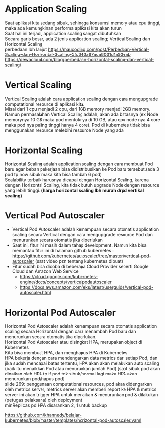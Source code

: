 # Application Scaling
Saat aplikasi kita sedang sibuk, sehingga konsumsi memory atau cpu tinggi, maka ada kemungkinan performa aplikasi kita akan turun<br>
Saat hal ini terjadi, application scaling sangat dibutuhkan<br>
Secara garis besar, ada 2 jenis application scaling; Vertical Scaling dan Horizontal Scaling<br>
perbedaan lbh lanjut https://maucoding.com/post/Perbedaan-Vertical-Scaling-dan-Horizontal-Scaling-5fc346a87aca8061d1a93eab<br>
https://dewacloud.com/blog/perbedaan-horizontal-scaling-dan-vertical-scaling/<br>
# Vertical Scaling
Vertical Scaling adalah cara application scaling dengan cara mengupgrade computational resource di aplikasi kita.<br>
Misal dari 1 cpu menjadi 2 cpu, dari 1GB memory menjadi 2GB memory.<br> 
Namun permasalahan Vertical Scaling adalah, akan ada batasnya (ex Node memorynya 10 GB maka pod mentoknya di 10 GB, atau cpu node nya 4 core maka pod nya paling tinggi hanya 4 core). Pod di kubernetes tidak bisa menggunakan resource melebihi resource Node yang ada
# Horizontal Scaling
Horizontal Scaling adalah application scaling dengan cara membuat Pod baru agar beban pekerjaan bisa didistribusikan ke Pod baru tersebut.(ada 3 pod tp now sibuk maka kita bisa tambah 6 pod)<br>
Scalability terbaik harusnya dicapai dengan Horizontal Scaling, karena dengan Horizontal Scaling, kita tidak butuh upgrade Node dengan resource yang lebih tinggi. <b>(harga horizontal scaling lbh murah drpd vertikal scaling)</b>
# Vertical Pod Autoscaler
* Vertical Pod Autoscaler adalah kemampuan secara otomatis application scaling secara Vertical dengan cara mengupgrade resource Pod dan menurunkan secara otomatis jika diperlukan
* Saat ini, fitur ini masih dalam tahap development. Namun kita bisa memantau fitur ini di halaman github kubernetes : https://github.com/kubernetes/autoscaler/tree/master/vertical-pod-autoscaler (saat video pzn tentang kubernetes dibuat)
* Fitur sudah bisa dicoba di beberapa Cloud Provider seperti Google Cloud dan Amazon Web Service
    * https://cloud.google.com/kubernetes-engine/docs/concepts/verticalpodautoscaler
    * https://docs.aws.amazon.com/eks/latest/userguide/vertical-pod-autoscaler.html

# Horizontal Pod Autoscaler
Horizontal Pod Autoscaler adalah kemampuan secara otomatis application scaling secara Horizontal dengan cara menambah Pod baru dan menurunkan secara otomatis jika diperlukan.<br>
Horizontal Pod Autoscaler atau disingkat HPA, merupakan object di Kubernetes<br>
Kita bisa membuat HPA, dan menghapus HPA di Kubernetes<br>
HPA bekerja dengan cara mendengarkan data metrics dari setiap Pod, dan jika sudah mencapai batas tertentu, HPA akan akan melakukan auto scaling (baik itu menaikkan Pod atau menurunkan jumlah Pod) [saat sibuk pod akan dinaikan oleh HPA tp if pod tdk sibuk/normal lagi maka HPA akan menurunkan pod/hapus pod]<br>
slide 269: penggunaan computational resources, pod akan didengarkan oleh metrics server, metrics server akan memberi report ke HPA & metrics server ini akan trigger HPA untuk menaikan & menurunkan pod & dilakukan (petugas pelaksana) oleh deployment<br>
minReplicas pd HPA disarankan 2, 1 untuk backup<br>

https://github.com/khannedy/belajar-kubernetes/blob/master/templates/horizontal-pod-autoscaler.yaml<br>

